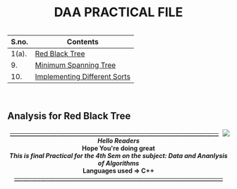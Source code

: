  # **<div align="center">DAA PRACTICAL FILE</div>**

```
```

<table align="center">
<thead>
<tr>
  <th>S.no.</th>
  <th>Contents</th>
</tr>
</thead>
<tbody>
<tr>
  <td>1(a).</td>
  <td><a href="https://github.com/shivanshkumar999/DAA-Practical-File/blob/main/Insertion%20Sort(1.a).cpp">Red Black Tree</a></td>
</tr>
<tr>
  <td>9.</td>
  <td><a href="https://github.com/shivanshkumar999/DAA-Practical-File/blob/main/Minimum%20Spanning%20Tree%20(9%20que).cpp">Minimum Spanning Tree</td>
</tr>  
<tr>
  <td>10.</td>
  <td><a href="https://github.com/shivanshkumar999/DAA-Practical-File/blob/main/Comparisons%20of%20different%20sorts.cpp">Implementing Different Sorts</td>
</tr>
</tbody>
</table>

<br>

## Analysis for Red Black Tree
<img src="https://www.wisdomjobs.com/tutorials/red-black-tree.png" align="right">

**<div align="center">~~_______________________________________________________________________~~
<br> _Hello Readers_ <br>
 Hope You're doing great <br>
 _This is final Practical for the 4th Sem on the subject: Data and Ananlysis of Algorithms_ <br>
 Languages used => C++ <br>
 ~~_______________________________________________________________________~~
<br></div>**

```
```
